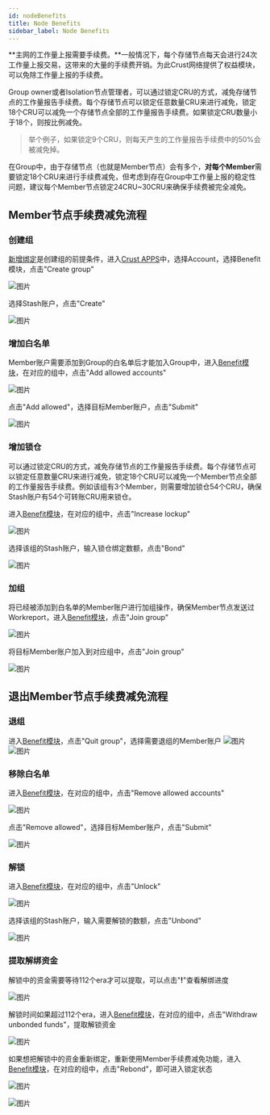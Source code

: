 ```yaml
---
id: nodeBenefits
title: Node Benefits
sidebar_label: Node Benefits
---
```


**主网的工作量上报需要手续费。**一般情况下，每个存储节点每天会进行24次工作量上报交易，这带来的大量的手续费开销。为此Crust网络提供了权益模块，可以免除工作量上报的手续费。

Group owner或者Isolation节点管理者，可以通过锁定CRU的方式，减免存储节点的工作量报告手续费。每个存储节点可以锁定任意数量CRU来进行减免，锁定18个CRU可以减免一个存储节点全部的工作量报告手续费。如果锁定CRU数量小于18个，则按比例减免。

>举个例子，如果锁定9个CRU，则每天产生的工作量报告手续费中的50%会被减免掉。

在Group中，由于存储节点（也就是Member节点）会有多个，**对每个Member**需要锁定18个CRU来进行手续费减免，但考虑到存在Group中工作量上报的稳定性问题，建议每个Member节点锁定24CRU~30CRU来确保手续费被完全减免。

## Member节点手续费减免流程

### 创建组

[新增绑定](new-bond.md)是创建组的前提条件，进入[Crust APPS](https://apps.crust.network)中，选择Account，选择Benefit模块，点击"Create group"

![图片](assets/benefits/creategroup1.png)

选择Stash账户，点击"Create"

![图片](assets/benefits/creategroup2.png)

### 增加白名单

Member账户需要添加到Group的白名单后才能加入Group中，进入[Benefit模块](https://apps.crust.network/#/benefit)，在对应的组中，点击"Add allowed accounts"

![图片](assets/benefits/addallowaccount1.png)

点击"Add allowed"，选择目标Member账户，点击"Submit"

![图片](assets/benefits/addallowaccount2.png)

### 增加锁仓

可以通过锁定CRU的方式，减免存储节点的工作量报告手续费。每个存储节点可以锁定任意数量CRU来进行减免，锁定18个CRU可以减免一个Member节点全部的工作量报告手续费。例如该组有3个Member，则需要增加锁仓54个CRU，确保Stash账户有54个可转账CRU用来锁仓。

进入[Benefit模块](https://apps.crust.network/#/benefit)，在对应的组中，点击"Increase lockup"

![图片](assets/benefits/increaselockup1.png)

选择该组的Stash账户，输入锁仓绑定数额，点击"Bond"

![图片](assets/benefits/increaselockup2.png)

### 加组

将已经被添加到白名单的Member账户进行加组操作，确保Member节点发送过Workreport，进入[Benefit模块](https://apps.crust.network/#/benefit)，点击"Join group"

![图片](assets/benefits/joingroup1.png)

将目标Member账户加入到对应组中，点击"Join group"

![图片](assets/benefits/joingroup2.png)


## 退出Member节点手续费减免流程

### 退组

进入[Benefit模块](https://apps.crust.network/#/benefit)，点击"Quit group"，选择需要退组的Member账户
![图片](assets/benefits/quitgroup1.png)
![图片](assets/benefits/quitgroup2.png)

### 移除白名单

进入[Benefit模块](https://apps.crust.network/#/benefit)，在对应的组中，点击"Remove allowed accounts"

![图片](assets/benefits/removeallowaccount1.png)

点击"Remove allowed"，选择目标Member账户，点击"Submit"

![图片](assets/benefits/removeallowaccount2.png)

### 解锁

进入[Benefit模块](https://apps.crust.network/#/benefit)，在对应的组中，点击"Unlock"

![图片](assets/benefits/unbond1.png)

选择该组的Stash账户，输入需要解锁的数额，点击"Unbond"

![图片](assets/benefits/unbond2.png)

### 提取解绑资金

解锁中的资金需要等待112个era才可以提取，可以点击"**!**"查看解绑进度

![图片](assets/benefits/unlocking.png)

解锁时间如果超过112个era，进入[Benefit模块](https://apps.crust.network/#/benefit)，在对应的组中，点击"Withdraw unbonded funds"，提取解锁资金

![图片](assets/benefits/withdraw.png)

如果想把解锁中的资金重新绑定，重新使用Member手续费减免功能，进入[Benefit模块](https://apps.crust.network/#/benefit)，在对应的组中，点击"Rebond"，即可进入锁定状态

![图片](assets/benefits/rebond1.png)

![图片](assets/benefits/rebond2.png)


